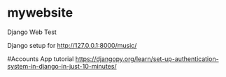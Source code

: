 # mywebsite
Django Web Test 

Django setup for http://127.0.0.1:8000/music/

#Accounts App tutorial
https://djangopy.org/learn/set-up-authentication-system-in-django-in-just-10-minutes/
